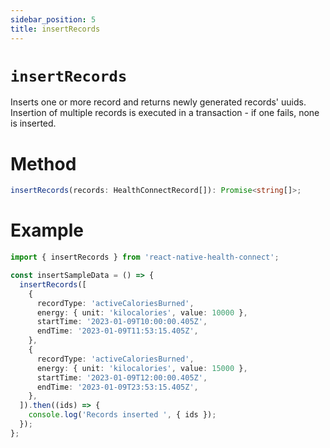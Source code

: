 ```yaml
---
sidebar_position: 5
title: insertRecords
---
```


# `insertRecords`

Inserts one or more record and returns newly generated records' uuids. Insertion of multiple records is executed in a transaction - if one fails, none is inserted.

# Method

```ts
insertRecords(records: HealthConnectRecord[]): Promise<string[]>;
```

# Example

```ts
import { insertRecords } from 'react-native-health-connect';

const insertSampleData = () => {
  insertRecords([
    {
      recordType: 'activeCaloriesBurned',
      energy: { unit: 'kilocalories', value: 10000 },
      startTime: '2023-01-09T10:00:00.405Z',
      endTime: '2023-01-09T11:53:15.405Z',
    },
    {
      recordType: 'activeCaloriesBurned',
      energy: { unit: 'kilocalories', value: 15000 },
      startTime: '2023-01-09T12:00:00.405Z',
      endTime: '2023-01-09T23:53:15.405Z',
    },
  ]).then((ids) => {
    console.log('Records inserted ', { ids });
  });
};
```
